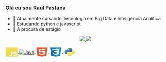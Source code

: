 ### Olá eu sou Raul Pastana

- 🔭 Atualmente cursando Tecnologia em Big Data e Inteligência Analítica
- 🌱 Estudando python e javascript
- 👯 A procura de estágio

<div align="center">
<a href="https://github.com/Raulpp17">
<img height="180em" src="https://github-readme-stats.vercel.app/api?username=Raulpp17&show_icons=true&theme=dark&include_all_commits=true&count_private=true"/>
<img height="180em" src="https://github-readme-stats.vercel.app/api/top-langs/?username=Raulpp17&layout=compact&langs_count=7&theme=dark"/>
</div>

</div>
<div style="display: inline_block"><br>
  <img align="center" alt="Js" height="30" width="40" src="https://raw.githubusercontent.com/devicons/devicon/master/icons/javascript/javascript-plain.svg">
  <img align="center" alt="Java" height="30" width="40" src="https://cdn.jsdelivr.net/gh/devicons/devicon/icons/java/java-original.svg" />
  <img align="center" alt="HTML" height="30" width="40" src="https://raw.githubusercontent.com/devicons/devicon/master/icons/html5/html5-original.svg">
  <img align="center" alt="CSS" height="30" width="40" src="https://raw.githubusercontent.com/devicons/devicon/master/icons/css3/css3-original.svg">
  <img align="center" alt="Python" height="30" width="40" src="https://raw.githubusercontent.com/devicons/devicon/master/icons/python/python-original.svg">
          
</div>

##
